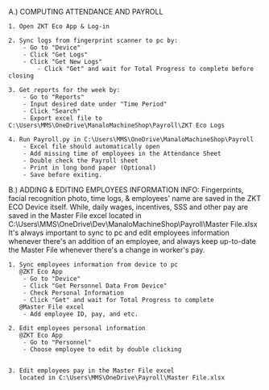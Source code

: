 A.) COMPUTING ATTENDANCE AND PAYROLL

	1. Open ZKT Eco App & Log-in
	
	2. Sync logs from fingerprint scanner to pc by:
		- Go to "Device"
		- Click "Get Logs"
		- Click "Get New Logs"
	        - Click "Get" and wait for Total Progress to complete before closing 

	3. Get reports for the week by:
		- Go to "Reports"
		- Input desired date under "Time Period"
		- Click "Search"
		- Export excel file to C:\Users\MMS\OneDrive\ManaloMachineShop\Payroll\ZKT Eco Logs
	
	4. Run Payroll.py in C:\Users\MMS\OneDrive\ManaloMachineShop\Payroll
		- Excel file should automatically open
		- Add missing time of employees in the Attendance Sheet
		- Double check the Payroll sheet
		- Print in long bond paper (Optional)
		- Save before exiting.



B.) ADDING & EDITING EMPLOYEES INFORMATION
	INFO: Fingerprints, facial recognition photo, time logs, & employees' name are saved in the ZKT ECO Device itself.
		While, daily wages, incentives, SSS and other pay are saved in the Master File excel located in
			C:\Users\MMS\OneDrive\Dev\ManaloMachineShop\Payroll\Master File.xlsx
		It's always important to sync to pc and edit employees information whenever there's an addition of an employee,
	        and always keep up-to-date the Master File whenever there's a change in worker's pay.

	1. Sync employees information from device to pc
	   @ZKT Eco App
		- Go to "Device"
		- Click "Get Personnel Data From Device"
		- Check Personal Information
		- Click "Get" and wait for Total Progress to complete
	   @Master File excel
		- Add employee ID, pay, and etc.

	2. Edit employees personal information
	   @ZKT Eco App
		- Go to "Personnel"
		- Choose employee to edit by double clicking
		

	3. Edit employees pay in the Master File excel
	   located in C:\Users\MMS\OneDrive\Payroll\Master File.xlsx
